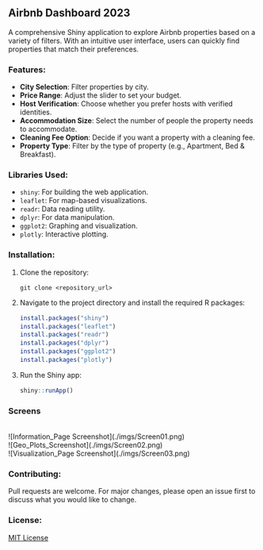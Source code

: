 ## Airbnb Dashboard 2023

A comprehensive Shiny application to explore Airbnb properties based on a variety of filters. With an intuitive user interface, users can quickly find properties that match their preferences.

### Features:

- **City Selection**: Filter properties by city.
- **Price Range**: Adjust the slider to set your budget.
- **Host Verification**: Choose whether you prefer hosts with verified identities.
- **Accommodation Size**: Select the number of people the property needs to accommodate.
- **Cleaning Fee Option**: Decide if you want a property with a cleaning fee.
- **Property Type**: Filter by the type of property (e.g., Apartment, Bed & Breakfast).

### Libraries Used:

- `shiny`: For building the web application.
- `leaflet`: For map-based visualizations.
- `readr`: Data reading utility.
- `dplyr`: For data manipulation.
- `ggplot2`: Graphing and visualization.
- `plotly`: Interactive plotting.

### Installation:

1. Clone the repository:

   ```
   git clone <repository_url>
   ```

2. Navigate to the project directory and install the required R packages:

   ```R
   install.packages("shiny")
   install.packages("leaflet")
   install.packages("readr")
   install.packages("dplyr")
   install.packages("ggplot2")
   install.packages("plotly")
   ```

3. Run the Shiny app:
   ```R
   shiny::runApp()
   ```

### Screens
<br>
![Information_Page Screenshot](./imgs/Screen01.png)
<br>
![Geo_Plots_Screenshot](./imgs/Screen02.png)
<br>
![Visualization_Page Screenshot](./imgs/Screen03.png)
<br>

### Contributing:

Pull requests are welcome. For major changes, please open an issue first to discuss what you would like to change.

### License:

[MIT License](LICENSE)

